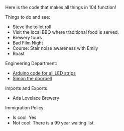 
Here is the code that makes all things in 104 function!

Things to do and see:

 * Steve the toilet roll
 * Visit the local BBQ where traditional food is served.
 * Brewery tours
 * Bad Film Night
 * Course:   Stair noise awareness with Emily
 * Roast
 

Engineering Department:

 * [Arduino code for all LED strips](https://github.com/Hello1024/104-LED-Lighting)
 * [Simon the doorbell](https://github.com/Hello1024/whatsapp-doorbell)
 
 Imports and Exports
  * Ada Lovelace Brewery
  
 
 
Immigration Policy:

 * Is cool:  Yes
 * Not cool:  There is a 99 year waiting list.
